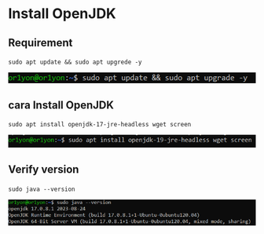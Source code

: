 # Install OpenJDK

## Requirement
<code>sudo apt update && sudo apt upgrede -y</code>

![satu](img/OpenJDK/1.png)

## cara Install OpenJDK

<code>sudo apt install openjdk-17-jre-headless wget screen</code>

![dua](img/OpenJDK/2.png)

## Verify version

<code>sudo java --version</code>

![tiga](img/OpenJDK/3.png)

